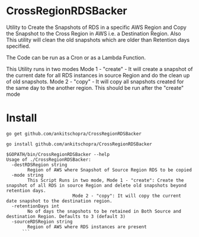 # CrossRegionRDSBacker
Utility to Create the Snapshots of RDS in a specific AWS Region and Copy the Snapshot to the Cross Region in AWS i.e. a Destination Region.
Also This utility will clean the old snapshots which are older than Retention days specified. 

The Code can be run as a Cron or as a Lambda Function. 

This Utility runs in two modes 
Mode 1 - "create" - It will create a snapshot of the current date for all RDS instances in source Region and do the clean up of old snapshots. 
Mode 2 - "copy" - It will copy all snapshots created for the same day to the another region. This should be run after the "create" mode

# Install

```go get github.com/ankitschopra/CrossRegionRDSBacker```

```go install github.com/ankitschopra/CrossRegionRDSBacker```

```
$GOPATH/bin/CrossRegionRDSBacker --help
Usage of ./CrossRegionRDSBacker:
  -destRDSRegion string
    	Region of AWS where Snapshot of Source Region RDS to be copied
  -mode string
    	This Script Runs in two mode, Mode 1 - "create": Create the snapshot of all RDS in source Region and delete old snapshots beyond retention days.
    	                 Mode 2 - "copy": It will copy the current date snapshot to the destination region.
  -retentionDays int
    	No of days the snapshots to be retained in Both Source and destination Region. Defaults to 3 (default 3)
  -sourceRDSRegion string
    	Region of AWS where RDS instances are present
      ```
      
      
      
      
